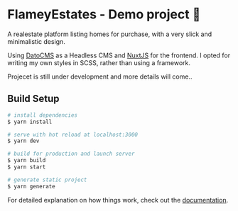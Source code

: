# FlameyEstates - Demo project 🏡

A realestate platform listing homes for purchase, with a very slick and minimalistic design.

Using [DatoCMS](https://datocms.com) as a Headless CMS and [NuxtJS](https://nuxt.com/) for the frontend.
I opted for writing my own styles in SCSS, rather than using a framework.

Projecet is still under development and more details will come..



## Build Setup

```bash
# install dependencies
$ yarn install

# serve with hot reload at localhost:3000
$ yarn dev

# build for production and launch server
$ yarn build
$ yarn start

# generate static project
$ yarn generate
```

For detailed explanation on how things work, check out the [documentation](https://nuxtjs.org).
